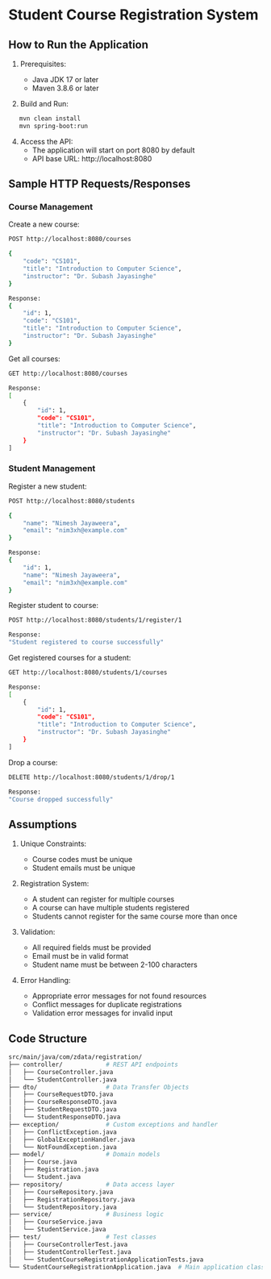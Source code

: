 # Student Course Registration System

## How to Run the Application

1. Prerequisites:
   - Java JDK 17 or later
   - Maven 3.8.6 or later

2. Build and Run:
```bash
   mvn clean install
   mvn spring-boot:run
```

4. Access the API:
   - The application will start on port 8080 by default
   - API base URL: http://localhost:8080

## Sample HTTP Requests/Responses

### Course Management

Create a new course:
```bash
POST http://localhost:8080/courses
```
```bash
{
    "code": "CS101",
    "title": "Introduction to Computer Science",
    "instructor": "Dr. Subash Jayasinghe"
}
```
```bash
Response:
{
    "id": 1,
    "code": "CS101",
    "title": "Introduction to Computer Science",
    "instructor": "Dr. Subash Jayasinghe"
}
```

Get all courses:
```bash
GET http://localhost:8080/courses
```
```bash
Response:
[
    {
        "id": 1,
        "code": "CS101",
        "title": "Introduction to Computer Science",
        "instructor": "Dr. Subash Jayasinghe"
    }
]
```

### Student Management

Register a new student:
```bash
POST http://localhost:8080/students
```

```bash
{
    "name": "Nimesh Jayaweera",
    "email": "nim3xh@example.com"
}
```
```bash
Response:
{
    "id": 1,
    "name": "Nimesh Jayaweera",
    "email": "nim3xh@example.com"
}
```

Register student to course:
```bash
POST http://localhost:8080/students/1/register/1
```
```bash
Response:
"Student registered to course successfully"
```

Get registered courses for a student:
```bash
GET http://localhost:8080/students/1/courses
```
```bash
Response:
[
    {
        "id": 1,
        "code": "CS101",
        "title": "Introduction to Computer Science",
        "instructor": "Dr. Subash Jayasinghe"
    }
]
```
Drop a course:
```bash
DELETE http://localhost:8080/students/1/drop/1
```
```bash
Response:
"Course dropped successfully"
```
## Assumptions

1. Unique Constraints:
   - Course codes must be unique
   - Student emails must be unique

2. Registration System:
   - A student can register for multiple courses
   - A course can have multiple students registered
   - Students cannot register for the same course more than once

3. Validation:
   - All required fields must be provided
   - Email must be in valid format
   - Student name must be between 2-100 characters

4. Error Handling:
   - Appropriate error messages for not found resources
   - Conflict messages for duplicate registrations
   - Validation error messages for invalid input

## Code Structure
    
```bash
src/main/java/com/zdata/registration/
├── controller/            # REST API endpoints
│   ├── CourseController.java
│   └── StudentController.java
├── dto/                   # Data Transfer Objects
│   ├── CourseRequestDTO.java
│   ├── CourseResponseDTO.java
│   ├── StudentRequestDTO.java
│   └── StudentResponseDTO.java
├── exception/             # Custom exceptions and handler
│   ├── ConflictException.java
│   ├── GlobalExceptionHandler.java
│   └── NotFoundException.java
├── model/                 # Domain models
│   ├── Course.java
│   ├── Registration.java
│   └── Student.java
├── repository/            # Data access layer
│   ├── CourseRepository.java
│   ├── RegistrationRepository.java
│   └── StudentRepository.java
├── service/               # Business logic
│   ├── CourseService.java
│   └── StudentService.java
├── test/                  # Test classes
│   ├── CourseControllerTest.java
│   ├── StudentControllerTest.java
│   └── StudentCourseRegistrationApplicationTests.java
└── StudentCourseRegistrationApplication.java  # Main application class
```

